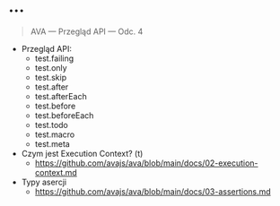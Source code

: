 # ...

> AVA — Przegląd API — Odc. 4

* Przegląd API:
  + test.failing
  + test.only
  + test.skip
  + test.after
  + test.afterEach
  + test.before
  + test.beforeEach
  + test.todo
  + test.macro
  + test.meta
* Czym jest Execution Context? (t)
  + https://github.com/avajs/ava/blob/main/docs/02-execution-context.md
* Typy asercji
  + https://github.com/avajs/ava/blob/main/docs/03-assertions.md
